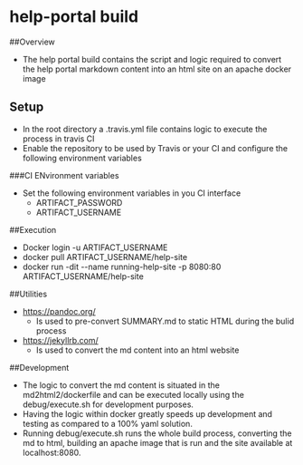 # help-portal build

##Overview
* The help portal build contains the script and logic required to convert the help portal markdown content into an html site on an apache docker image 

## Setup
* In the root directory a .travis.yml file contains logic to execute the process in travis CI
* Enable the repository to be used by Travis or your CI and configure the following environment variables 

###CI ENvironment variables
* Set the following environment variables in you CI interface
  * ARTIFACT_PASSWORD  
  * ARTIFACT_USERNAME


##Execution
* Docker login -u ARTIFACT_USERNAME
* docker pull ARTIFACT_USERNAME/help-site
* docker run -dit --name running-help-site -p 8080:80 ARTIFACT_USERNAME/help-site    

  
##Utilities
* https://pandoc.org/
   * Is used to pre-convert SUMMARY.md to static HTML during the bulid process 
* https://jekyllrb.com/
   * Is used to convert the md content into an html website   

##Development
* The logic to convert the md content is situated in the md2html2/dockerfile and can be executed locally using the debug/execute.sh for development purposes.
* Having the logic within docker greatly speeds up development and testing as compared to a 100% yaml solution.
* Running debug/execute.sh runs the whole build process, converting the md to html, building an apache image that is run and the site available at localhost:8080.
